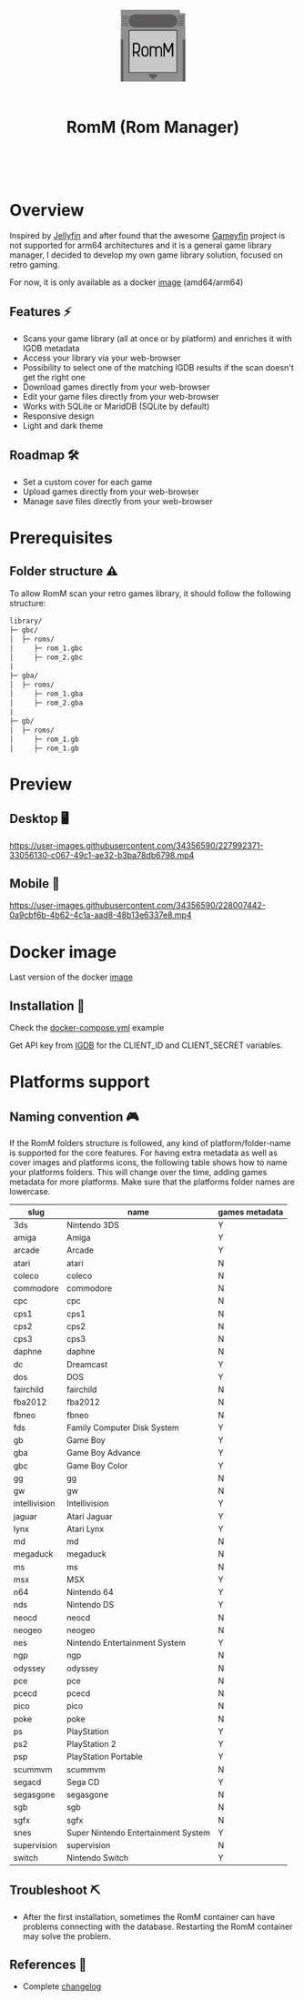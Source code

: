 <div align="center">
  <img src="romm.svg" height="128px" width="auto" alt="Gameyfin Logo">
  <h1 style="padding:20px;">RomM (Rom Manager)</h1>
  <br/><br/>
</div>

# Overview

Inspired by [Jellyfin](https://jellyfin.org/) and after found that the awesome [Gameyfin](https://github.com/grimsi/gameyfin) project is not supported for arm64 architectures and it is a general game library manager, I decided to develop my own game library solution, focused on retro gaming.

For now, it is only available as a docker [image](https://hub.docker.com/r/zurdi15/romm) (amd64/arm64)

## Features ⚡

* Scans your game library (all at once or by platform) and enriches it with IGDB metadata
* Access your library via your web-browser
* Possibility to select one of the matching IGDB results if the scan doesn't get the right one
* Download games directly from your web-browser
* Edit your game files directly from your web-browser
* Works with SQLite or MaridDB (SQLite by default)
* Responsive design
* Light and dark theme

## Roadmap 🛠

* Set a custom cover for each game
* Upload games directly from your web-browser
* Manage save files directly from your web-browser

# Prerequisites

## Folder structure ⚠️

To allow RomM scan your retro games library, it should follow the following structure:

```
library/
├─ gbc/
│  ├─ roms/
│     ├─ rom_1.gbc
│     ├─ rom_2.gbc
|
├─ gba/
│  ├─ roms/
│     ├─ rom_1.gba
│     ├─ rom_2.gba
|
├─ gb/
│  ├─ roms/
│     ├─ rom_1.gb
│     ├─ rom_1.gb
```

# Preview

## Desktop 🖥

https://user-images.githubusercontent.com/34356590/227992371-33056130-c067-49c1-ae32-b3ba78db6798.mp4

## Mobile 📱

https://user-images.githubusercontent.com/34356590/228007442-0a9cbf6b-4b62-4c1a-aad8-48b13e6337e8.mp4

# Docker image

Last version of the docker [image](https://hub.docker.com/r/zurdi15/romm/tags)

## Installation 🐳

Check the [docker-compose.yml](https://github.com/zurdi15/romm/blob/master/docker/docker-compose.example.yml) example

Get API key from [IGDB](https://api-docs.igdb.com/#about) for the CLIENT_ID and CLIENT_SECRET variables. 

# Platforms support 

## Naming convention 🎮

If the RomM folders structure is followed, any kind of platform/folder-name is supported for the core features. For having extra metadata as well as cover images and platforms icons, the following table shows how to name your platforms folders.
This will change over the time, adding games metadata for more platforms. Make sure that the platforms folder names are lowercase.

| slug          | name                                | games metadata |
|---------------|-------------------------------------|----------------|
| 3ds           | Nintendo 3DS                        | Y              |
| amiga         | Amiga                               | Y              |
| arcade        | Arcade                              | Y              |
| atari         | atari                               | N              |
| coleco        | coleco                              | N              |
| commodore     | commodore                           | N              |
| cpc           | cpc                                 | N              |
| cps1          | cps1                                | N              |
| cps2          | cps2                                | N              |
| cps3          | cps3                                | N              |
| daphne        | daphne                              | N              |
| dc            | Dreamcast                           | Y              |
| dos           | DOS                                 | Y              |
| fairchild     | fairchild                           | N              |
| fba2012       | fba2012                             | N              |
| fbneo         | fbneo                               | N              |
| fds           | Family Computer Disk System         | Y              |
| gb            | Game Boy                            | Y              |
| gba           | Game Boy Advance                    | Y              |
| gbc           | Game Boy Color                      | Y              |
| gg            | gg                                  | N              |
| gw            | gw                                  | N              |
| intellivision | Intellivision                       | Y              |
| jaguar        | Atari Jaguar                        | Y              |
| lynx          | Atari Lynx                          | Y              |
| md            | md                                  | N              |
| megaduck      | megaduck                            | N              |
| ms            | ms                                  | N              |
| msx           | MSX                                 | Y              |
| n64           | Nintendo 64                         | Y              |
| nds           | Nintendo DS                         | Y              |
| neocd         | neocd                               | N              |
| neogeo        | neogeo                              | N              |
| nes           | Nintendo Entertainment System       | Y              |
| ngp           | ngp                                 | N              |
| odyssey       | odyssey                             | N              |
| pce           | pce                                 | N              |
| pcecd         | pcecd                               | N              |
| pico          | pico                                | N              |
| poke          | poke                                | N              |
| ps            | PlayStation                         | Y              |
| ps2           | PlayStation 2                       | Y              |
| psp           | PlayStation Portable                | Y              |
| scummvm       | scummvm                             | N              |
| segacd        | Sega CD                             | Y              |
| segasgone     | segasgone                           | N              |
| sgb           | sgb                                 | N              |
| sgfx          | sgfx                                | N              |
| snes          | Super Nintendo Entertainment System | Y              |
| supervision   | supervision                         | N              |
| switch        | Nintendo Switch                     | Y              |

## Troubleshoot ⛏

* After the first installation, sometimes the RomM container can have problems connecting with the database. Restarting the RomM container may solve the problem.

## References 🧾

* Complete [changelog](https://github.com/zurdi15/romm/blob/master/CHANGELOG.md)

